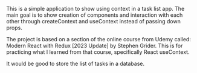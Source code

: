 This is a simple application to show using context in a task list app. The main goal is to show creation of components and interaction with each other through createContext and useContext instead of passing down props.

The project is based on a section of the online course from Udemy called: Modern React with Redux [2023 Update] by Stephen Grider. This is for practicing what I learned from that course, specifically React useContext.

It would be good to store the list of tasks in a database.

